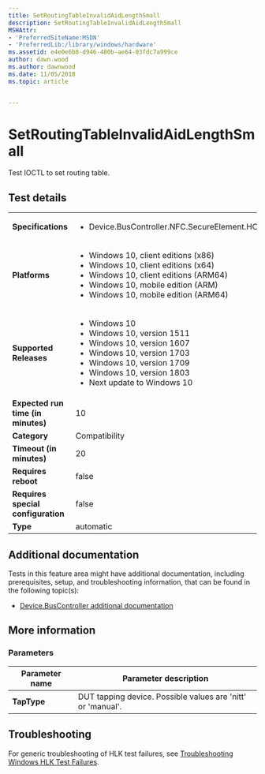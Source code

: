 ```yaml
---
title: SetRoutingTableInvalidAidLengthSmall
description: SetRoutingTableInvalidAidLengthSmall
MSHAttr:
- 'PreferredSiteName:MSDN'
- 'PreferredLib:/library/windows/hardware'
ms.assetid: e4e0e6b8-d946-480b-ae64-03fdc7a999ce
author: dawn.wood
ms.author: dawnwood
ms.date: 11/05/2018
ms.topic: article


---
```


# <span id="p_hlk_test.1490fb80-ee5a-4117-9123-4d0a87a79acb"></span>SetRoutingTableInvalidAidLengthSmall


Test IOCTL to set routing table.

## Test details

|||
|---|---|
| **Specifications**  | <ul><li>Device.BusController.NFC.SecureElement.HCE.Base</li></ul> |  
| **Platforms**   | <ul><li>Windows 10, client editions (x86)</li><li>Windows 10, client editions (x64)</li><li>Windows 10, client editions (ARM64)</li><li>Windows 10, mobile edition (ARM)</li><li>Windows 10, mobile edition (ARM64)</li></ul> |
| **Supported Releases** | <ul><li>Windows 10</li><li>Windows 10, version 1511</li><li>Windows 10, version 1607</li><li>Windows 10, version 1703</li><li>Windows 10, version 1709</li><li>Windows 10, version 1803</li><li>Next update to Windows 10</li></ul> |
|**Expected run time (in minutes)**| 10 |
|**Category**| Compatibility |
|**Timeout (in minutes)**| 20 |
|**Requires reboot**| false |
|**Requires special configuration**| false |
|**Type**| automatic |



## <span id="Additional_documentation"></span><span id="additional_documentation"></span><span id="ADDITIONAL_DOCUMENTATION"></span>Additional documentation


Tests in this feature area might have additional documentation, including prerequisites, setup, and troubleshooting information, that can be found in the following topic(s):

-   [Device.BusController additional documentation](device-buscontroller-additional-documentation.md)

## <span id="More_information"></span><span id="more_information"></span><span id="MORE_INFORMATION"></span>More information


### <span id="Parameters"></span><span id="parameters"></span><span id="PARAMETERS"></span>Parameters

| Parameter name | Parameter description                                       |
|----------------|-------------------------------------------------------------|
| **TapType**    | DUT tapping device. Possible values are 'nitt' or 'manual'. |



## <span id="Troubleshooting"></span><span id="troubleshooting"></span><span id="TROUBLESHOOTING"></span>Troubleshooting


For generic troubleshooting of HLK test failures, see [Troubleshooting Windows HLK Test Failures](../user/troubleshooting-windows-hlk-test-failures.md).










